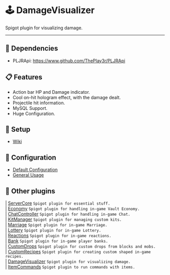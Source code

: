 # 🕹 DamageVisualizer
Spigot plugin for visualizing damage.

----

## 🔧 Dependencies
- PLJRApi: https://www.github.com/ThePlay3r/PLJRApi

## 📋 Features
- Action bar HP and Damage indicator.
- Cool on-hit hologram effect, with the damage dealt.
- Projectile hit information.  
- MySQL Support.
- Huge Configuration.

## 🔎 Setup
- [Wiki](https://github.com/ThePlay3r/CustomDrops/wiki)

## 📁 Configuration
- [Default Configuration](https://github.com/ThePlay3r/CustomDrops/blob/master/src/main/resources/config.yml)
- [General Usage](https://github.com/ThePlay3r/PLJRApi/wiki#configuration)

## 📌 Other plugins
| [ServerCore](https://github.com/ThePlay3r/ServerCore) `Spigot plugin for essential stuff.` <br>
| [Economy](https://github.com/ThePlay3r/Economy) `Spigot plugin for handling in-game Vault Economy.` <br>
| [ChatController](https://github.com/ThePlay3r/ChatController) `Spigot plugin for handling in-game Chat.` <br>
| [KitManager](https://github.com/ThePlay3r/KitManager) `Spigot plugin for managing custom kits.` <br>
| [Marriage](https://github.com/ThePlay3r/Marriage) `Spigot plugin for in-game Marriage.` <br>
| [Lottery](https://github.com/ThePlay3r/Lottery) `Spigot plugin for in-game Lottery.` <br>
| [Reactions](https://github.com/ThePlay3r/Reactions) `Spigot plugin for in-game reactions.` <br>
| [Bank](https://github.com/ThePlay3r/Bank) `Spigot plugin for in-game player banks.` <br>
| [CustomDrops](https://github.com/ThePlay3r/CustomDrops) `Spigot plugin for custom drops from blocks and mobs.` <br>
| [CustomRecipes](https://github.com/ThePlay3r/CustomRecipes) `Spigot plugin for creating custom shaped in-game recipes.` <br>
| [DamageVisualizer](https://github.com/ThePlay3r/DamageVisualizer) `Spigot plugin for visualizing damage.` <br>
| [ItemCommands](https://github.com/ThePlay3r/ItemCommands) `Spigot plugin to run commands with items.` <br>
